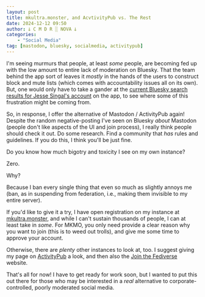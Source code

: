 ```yaml
---
layout: post
title: mkultra.monster, and AcvtivityPub vs. The Rest
date: 2024-12-12 09:50
author: 𐕣 C M D R ░ NOVA 𐕣
categories:
    - "Social Media"
tag: [mastodon, bluesky, socialmedia, activitypub]
---
```

I'm seeing murmurs that people, at least *some* people, are becoming fed up with the low amount to entire lack of moderation on Bluesky. That the team behind the app sort of leaves it *mostly* in the hands of the users to construct block and mute lists (which comes with accountability issues all on its own). But, one would only have to take a gander at the <a href="https://bsky.app/search?q=jesse+singal" target="_blank">current Bluesky search results for Jesse Singal's account</a> on the app, to see where some of this frustration might be coming from.

So, in response, I offer the alternative of Mastodon / ActivityPub again! Despite the random negative-posting I've seen on Bluesky *about* Mastodon (people don't like aspects of the UI and join process), I really think people should check it out. Do some research. Find a community that *has* rules and guidelines. If you do this, I think you'll be just fine.

Do you know how much bigotry and toxicity I see on my own instance?

Zero.

Why?

Because I ban every single thing that even so much as slightly annoys me (ban, as in suspending from federation, i.e., making them invisible to my entire server).

If you'd like to give it a try, I have open registration on my instance at <a href="https://mkultra.monster" target="_blank">mkultra.monster</a>, and while I can't sustain thousands of people, I can at least take in *some*. For MKMO, you only need provide a clear reason why you want to join (this is to weed out trolls), and give me some time to approve your account.

Otherwise, there are *plenty* other instances to look at, too. I suggest giving my page on <a class="page-link" href="/pages/activitypub">ActivityPub</a> a look, and then also the <a href="https://jointhefediverse.net" target="_blank">Join the Fediverse</a> website.

That's all for now! I have to get ready for work soon, but I wanted to put this out there for those who may be interested in a *real* alternative to corporate-controlled, poorly moderated social media.